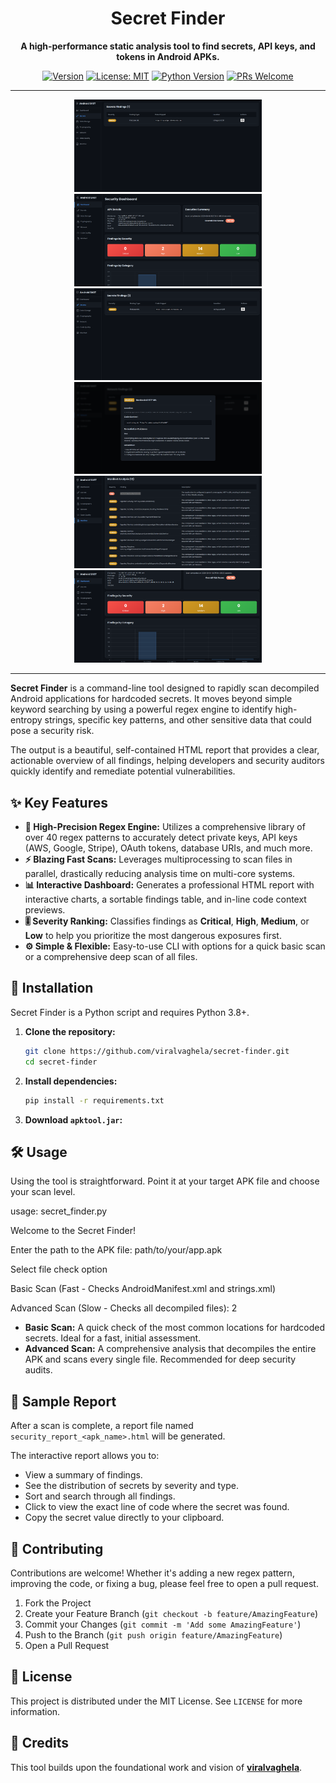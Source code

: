 <div align="center">

# Secret Finder

**A high-performance static analysis tool to find secrets, API keys, and tokens in Android APKs.**

</div>

<div align="center">

[![Version](https://img.shields.io/badge/version-2.0.0-blue.svg)](https://github.com/viralvaghela)
[![License: MIT](https://img.shields.io/badge/License-MIT-yellow.svg)](https://opensource.org/licenses/MIT)
[![Python Version](https://img.shields.io/badge/python-3.8+-blue.svg)](https://www.python.org/downloads/)
[![PRs Welcome](https://img.shields.io/badge/PRs-welcome-brightgreen.svg)](https://github.com/viralvaghela/secret-finder/pulls)

</div>

---

<div align="center">
  <img src="./screenshots/1.png" alt="Interactive HTML Report - Dashboard" width="300">
  <img src="./screenshots/2.png" alt="Interactive HTML Report - Findings Table" width="300">
  <img src="./screenshots/3.png" alt="Interactive HTML Report - Code Context" width="300">
</div>

<div align="center">
  <img src="./screenshots/4.png" alt="Interactive HTML Report - Dashboard" width="300">
  <img src="./screenshots/5.png" alt="Interactive HTML Report - Findings Table" width="300">
  <img src="./screenshots/6.png" alt="Interactive HTML Report - Code Context" width="300">
</div>

---

**Secret Finder** is a command-line tool designed to rapidly scan decompiled Android applications for hardcoded secrets. It moves beyond simple keyword searching by using a powerful regex engine to identify high-entropy strings, specific key patterns, and other sensitive data that could pose a security risk.

The output is a beautiful, self-contained HTML report that provides a clear, actionable overview of all findings, helping developers and security auditors quickly identify and remediate potential vulnerabilities.

## ✨ Key Features

*   **🎯 High-Precision Regex Engine:** Utilizes a comprehensive library of over 40 regex patterns to accurately detect private keys, API keys (AWS, Google, Stripe), OAuth tokens, database URIs, and much more.
*   **⚡ Blazing Fast Scans:** Leverages multiprocessing to scan files in parallel, drastically reducing analysis time on multi-core systems.
*   **📊 Interactive Dashboard:** Generates a professional HTML report with interactive charts, a sortable findings table, and in-line code context previews.
*   **🎚️ Severity Ranking:** Classifies findings as **Critical**, **High**, **Medium**, or **Low** to help you prioritize the most dangerous exposures first.
*   **⚙️ Simple & Flexible:** Easy-to-use CLI with options for a quick basic scan or a comprehensive deep scan of all files.

## 🚀 Installation

Secret Finder is a Python script and requires Python 3.8+.

1.  **Clone the repository:**

    ```bash
    git clone https://github.com/viralvaghela/secret-finder.git
    cd secret-finder
    ```

2.  **Install dependencies:**

    ```bash
    pip install -r requirements.txt
    ```

3.  **Download `apktool.jar`:**

## 🛠️ Usage

Using the tool is straightforward. Point it at your target APK file and choose your scan level.

usage: secret_finder.py

Welcome to the Secret Finder!

Enter the path to the APK file: path/to/your/app.apk

Select file check option

Basic Scan (Fast - Checks AndroidManifest.xml and strings.xml)

Advanced Scan (Slow - Checks all decompiled files): 2

*   **Basic Scan:** A quick check of the most common locations for hardcoded secrets. Ideal for a fast, initial assessment.
*   **Advanced Scan:** A comprehensive analysis that decompiles the entire APK and scans every single file. Recommended for deep security audits.

## 📄 Sample Report

After a scan is complete, a report file named `security_report_<apk_name>.html` will be generated.

The interactive report allows you to:

*   View a summary of findings.
*   See the distribution of secrets by severity and type.
*   Sort and search through all findings.
*   Click to view the exact line of code where the secret was found.
*   Copy the secret value directly to your clipboard.

## 🤝 Contributing

Contributions are welcome! Whether it's adding a new regex pattern, improving the code, or fixing a bug, please feel free to open a pull request.

1.  Fork the Project
2.  Create your Feature Branch (`git checkout -b feature/AmazingFeature`)
3.  Commit your Changes (`git commit -m 'Add some AmazingFeature'`)
4.  Push to the Branch (`git push origin feature/AmazingFeature`)
5.  Open a Pull Request

## 📜 License

This project is distributed under the MIT License. See `LICENSE` for more information.

## 🙏 Credits

This tool builds upon the foundational work and vision of **[viralvaghela](https://github.com/viralvaghela)**.